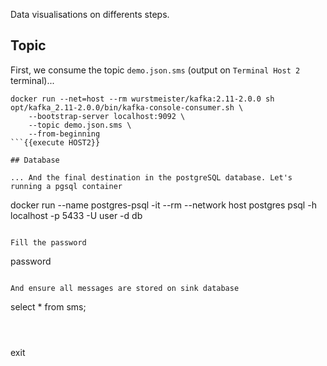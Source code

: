 Data visualisations on differents steps.

## Topic

First, we consume the topic `demo.json.sms` (output on `Terminal Host 2` terminal)...

```
docker run --net=host --rm wurstmeister/kafka:2.11-2.0.0 sh opt/kafka_2.11-2.0.0/bin/kafka-console-consumer.sh \
    --bootstrap-server localhost:9092 \
    --topic demo.json.sms \
    --from-beginning
```{{execute HOST2}}

## Database

... And the final destination in the postgreSQL database. Let's running a pgsql container

```
docker run --name postgres-psql -it --rm --network host postgres psql -h localhost -p 5433 -U user -d db
```{{execute}}

Fill the password

```
password
```{{execute}}

And ensure all messages are stored on sink database

```
select * from sms;
```{{execute}}



```
exit
```{{execute}}